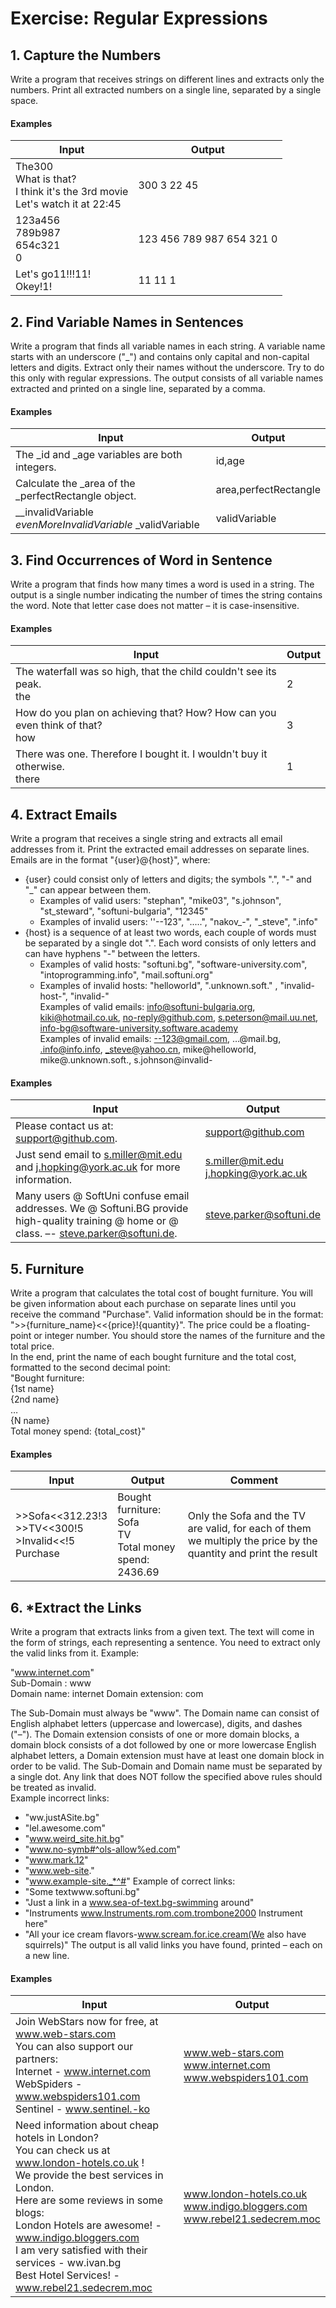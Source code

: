 # Exercise: Regular Expressions
## 1.	Capture the Numbers
Write a program that receives strings on different lines and extracts only the numbers. Print all extracted numbers on a single line, separated by a single space.  
#### Examples

| Input | Output |
| ----- | ------ |
| The300<br />What is that?<br />I think it's the 3rd movie <br />Let's watch it at 22:45 | 300 3 22 45 |
| 123a456<br />789b987<br />654c321<br />0 | 123 456 789 987 654 321 0 |
| Let's go11!!!11!<br />Okey!1! | 11 11 1 |

## 2.	Find Variable Names in Sentences
Write a program that finds all variable names in each string. A variable name starts with an underscore ("_") and contains only capital and non-capital letters and digits. Extract only their names without the underscore. Try to do this only with regular expressions.
The output consists of all variable names extracted and printed on a single line, separated by a comma.  
#### Examples

| Input | Output |
| ----- | ------ |
| The _id and _age variables are both integers. | id,age |
| Calculate the _area of the _perfectRectangle object. | area,perfectRectangle |
| __invalidVariable _evenMoreInvalidVariable_ _validVariable | validVariable |
	
## 3.	Find Occurrences of Word in Sentence
Write a program that finds how many times a word is used in a string. The output is a single number indicating the number of times the string contains the word. Note that letter case does not matter – it is case-insensitive.
#### Examples
	
| Input | Output |
| ----- | ------ |
| The waterfall was so high, that the child couldn't see its peak.<br />the | 2 |
| How do you plan on achieving that? How? How can you even think of that? <br />how | 3 |
| There was one. Therefore I bought it. I wouldn't buy it otherwise.<br />there | 1 |

## 4.	Extract Emails
Write a program that receives a single string and extracts all email addresses from it. Print the extracted email addresses on separate lines. Emails are in the format "{user}@{host}", where: 
*	{user} could consist only of letters and digits; the symbols ".", "-" and "_" can appear between them.  
    *	Examples of valid users: "stephan", "mike03", "s.johnson", "st_steward", "softuni-bulgaria", "12345"  
    *	Examples of invalid users: ''--123", ".....", "nakov_-", "_steve", ".info"  
*	{host} is a sequence of at least two words, each couple of words must be separated by a single dot ".". Each word consists of only letters and can have hyphens "-" between the letters.  
    *	Examples of valid hosts: "softuni.bg", "software-university.com", "intoprogramming.info", "mail.softuni.org"  
    *	Examples of invalid hosts: "helloworld", ".unknown.soft." , "invalid-host-", "invalid-"  
Examples of valid emails: info@softuni-bulgaria.org, kiki@hotmail.co.uk, no-reply@github.com,  s.peterson@mail.uu.net, info-bg@software-university.software.academy  
Examples of invalid emails: --123@gmail.com, …@mail.bg, .info@info.info, _steve@yahoo.cn, mike@helloworld, mike@.unknown.soft., s.johnson@invalid-  
#### Examples
	
| Input | Output |
| ----- | ------ |
| Please contact us at: support@github.com. | support@github.com |
| Just send email to s.miller@mit.edu and j.hopking@york.ac.uk for more information. | s.miller@mit.edu<br />j.hopking@york.ac.uk |
| Many users @ SoftUni confuse email addresses. We @ Softuni.BG provide high-quality training @ home or @ class. –- steve.parker@softuni.de. | steve.parker@softuni.de |

## 5. Furniture
Write a program that calculates the total cost of bought furniture. You will be given information about each purchase on separate lines until you receive the command "Purchase". Valid information should be in the format: ">>{furniture_name}<<{price}!{quantity}". The price could be a floating-point or integer number. You should store the names of the furniture and the total price.  
In the end, print the name of each bought furniture and the total cost, formatted to the second decimal point:   
"Bought furniture:  
{1st name}  
{2nd name}  
…  
{N name}  
Total money spend: {total_cost}"  
#### Examples

| Input | Output | Comment |
| ----- | ------ | ------ |
| >>Sofa<<312.23!3<br />>>TV<<300!5<br />>Invalid<<!5<br />Purchase | Bought furniture:<br />Sofa<br />TV<br />Total money spend: 2436.69 | Only the Sofa and the TV are valid, for each of them we multiply the price by the quantity and print the result |

## 6.	*Extract the Links
Write a program that extracts links from a given text. The text will come in the form of strings, each representing a sentence. You need to extract only the valid links from it. Example:  

"www.internet.com"  
Sub-Domain : www  			 
Domain name: internet
Domain extension: com  

The Sub-Domain must always be "www". The Domain name can consist of English alphabet letters (uppercase and lowercase), digits, and dashes ("–"). The Domain extension consists of one or more domain blocks, a domain block consists of a dot followed by one or more lowercase English alphabet letters, a Domain extension must have at least one domain block in order to be valid. The Sub-Domain and Domain name must be separated by a single dot. Any link that does NOT follow the specified above rules should be treated as invalid.  
Example incorrect links:    
* "ww.justASite.bg"
* "lel.awesome.com"
* "www.weird_site.hit.bg"
* "www.no-symb#^ols-allow%ed.com"
* "www.mark.12"
* "www.web-site."
* "www.example-site._*^#"
Example of correct links:  
* "Some textwww.softuni.bg"
* "Just a link in a www.sea-of-text.bg-swimming around"
* "Instruments www.Instruments.rom.com.trombone2000 Instrument here"
* "All your ice cream flavors-www.scream.for.ice.cream(We  also have squirrels)"
 The output is all valid links you have found, printed – each on a new line.
#### Examples

| Input | Output | 
| ----- | ------ | 
| Join WebStars now for free, at www.web-stars.com <br />You can also support our partners:<br />Internet - www.internet.com<br />WebSpiders - www.webspiders101.com<br />Sentinel - www.sentinel.-ko | www.web-stars.com<br />www.internet.com<br />www.webspiders101.com |
| Need information about cheap hotels in London?<br />You can check us at www.london-hotels.co.uk !<br />We provide the best services in London.<br />Here are some reviews in some blogs:<br />London Hotels are awesome! - www.indigo.bloggers.com <br />I am very satisfied with their services - ww.ivan.bg<br />Best Hotel Services! - www.rebel21.sedecrem.moc | www.london-hotels.co.uk<br />www.indigo.bloggers.com<br />www.rebel21.sedecrem.moc |
